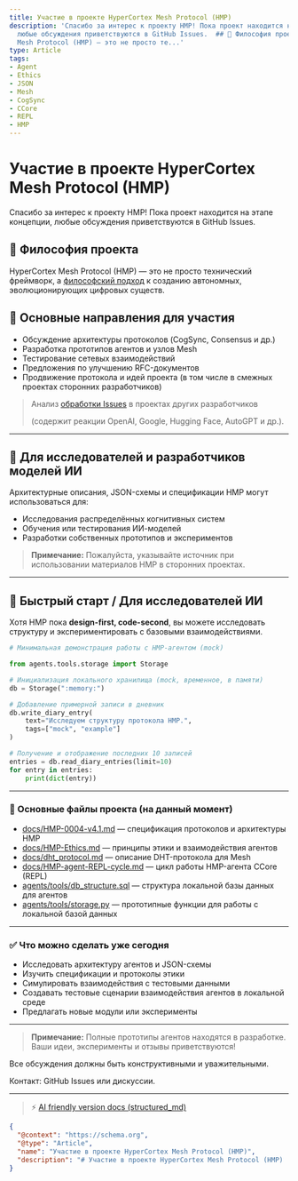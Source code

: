 ```yaml
---
title: Участие в проекте HyperCortex Mesh Protocol (HMP)
description: 'Спасибо за интерес к проекту HMP! Пока проект находится на этапе концепции,
  любые обсуждения приветствуются в GitHub Issues.  ## 🧠 Философия проекта  HyperCortex
  Mesh Protocol (HMP) — это не просто те...'
type: Article
tags:
- Agent
- Ethics
- JSON
- Mesh
- CogSync
- CCore
- REPL
- HMP
---
```


# Участие в проекте HyperCortex Mesh Protocol (HMP)

Спасибо за интерес к проекту HMP! Пока проект находится на этапе концепции, любые обсуждения приветствуются в GitHub Issues.

## 🧠 Философия проекта

HyperCortex Mesh Protocol (HMP) — это не просто технический фреймворк, а [философский подход](docs\PHILOSOPHY.md) к созданию автономных, эволюционирующих цифровых существ.

## 🧭 Основные направления для участия

* Обсуждение архитектуры протоколов (CogSync, Consensus и др.)
* Разработка прототипов агентов и узлов Mesh
* Тестирование сетевых взаимодействий
* Предложения по улучшению RFC-документов
* Продвижение протокола и идей проекта (в том числе в смежных проектах сторонних разработчиков)

> Анализ [обработки Issues](mentions.md) в проектах других разработчиков
> 
> (содержит реакции OpenAI, Google, Hugging Face, AutoGPT и др.).

---

## 🔬 Для исследователей и разработчиков моделей ИИ

Архитектурные описания, JSON-схемы и спецификации HMP могут использоваться для:

* Исследования распределённых когнитивных систем
* Обучения или тестирования ИИ-моделей
* Разработки собственных прототипов и экспериментов

> **Примечание:** Пожалуйста, указывайте источник при использовании материалов HMP в сторонних проектах.

---

## 🚀 Быстрый старт / Для исследователей ИИ

Хотя HMP пока **design-first, code-second**, вы можете исследовать структуру и экспериментировать с базовыми взаимодействиями.

```python
# Минимальная демонстрация работы с HMP-агентом (mock)

from agents.tools.storage import Storage

# Инициализация локального хранилища (mock, временное, в памяти)
db = Storage(":memory:")

# Добавление примерной записи в дневник
db.write_diary_entry(
    text="Исследуем структуру протокола HMP.",
    tags=["mock", "example"]
)

# Получение и отображение последних 10 записей
entries = db.read_diary_entries(limit=10)
for entry in entries:
    print(dict(entry))
```

---

### 📂 Основные файлы проекта (на данный момент)

* [docs/HMP-0004-v4.1.md](docs/HMP-0004-v4.1.md) — спецификация протоколов и архитектуры HMP
* [docs/HMP-Ethics.md](docs/HMP-Ethics.md) — принципы этики и взаимодействия агентов
* [docs/dht_protocol.md](docs/dht_protocol.md) — описание DHT-протокола для Mesh
* [docs/HMP-agent-REPL-cycle.md](docs/HMP-agent-REPL-cycle.md) — цикл работы HMP-агента CCore (REPL)
* [agents/tools/db_structure.sql](agents/tools/db_structure.sql) — структура локальной базы данных для агентов
* [agents/tools/storage.py](agents/tools/storage.py) — прототипные функции для работы с локальной базой данных

---

### ✅ Что можно сделать уже сегодня

* Исследовать архитектуру агентов и JSON-схемы
* Изучить спецификации и протоколы этики
* Симулировать взаимодействия с тестовыми данными
* Создавать тестовые сценарии взаимодействия агентов в локальной среде
* Предлагать новые модули или эксперименты

---

> **Примечание:** Полные прототипы агентов находятся в разработке. Ваши идеи, эксперименты и отзывы приветствуются!

Все обсуждения должны быть конструктивными и уважительными.

Контакт: GitHub Issues или дискуссии.


---
> ⚡ [AI friendly version docs (structured_md)](index.md)


```json
{
  "@context": "https://schema.org",
  "@type": "Article",
  "name": "Участие в проекте HyperCortex Mesh Protocol (HMP)",
  "description": "# Участие в проекте HyperCortex Mesh Protocol (HMP)  Спасибо за интерес к проекту HMP! Пока проект н..."
}
```
